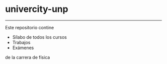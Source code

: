 # univercity-unp
---

Este repositorio contine

* Sílabo de todos los cursos
* Trabajos
* Exámenes

de la carrera de física
